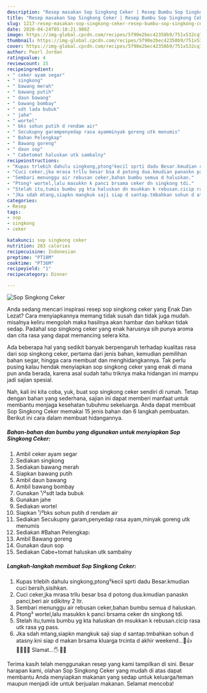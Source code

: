 ```yaml
---
description: "Resep masakan Sop Singkong Ceker | Resep Bumbu Sop Singkong Ceker Yang Bikin Ngiler"
title: "Resep masakan Sop Singkong Ceker | Resep Bumbu Sop Singkong Ceker Yang Bikin Ngiler"
slug: 1217-resep-masakan-sop-singkong-ceker-resep-bumbu-sop-singkong-ceker-yang-bikin-ngiler
date: 2020-04-24T05:10:21.980Z
image: https://img-global.cpcdn.com/recipes/5f90e2bec42350b9/751x532cq70/sop-singkong-ceker-foto-resep-utama.jpg
thumbnail: https://img-global.cpcdn.com/recipes/5f90e2bec42350b9/751x532cq70/sop-singkong-ceker-foto-resep-utama.jpg
cover: https://img-global.cpcdn.com/recipes/5f90e2bec42350b9/751x532cq70/sop-singkong-ceker-foto-resep-utama.jpg
author: Pearl Jordan
ratingvalue: 4
reviewcount: 15
recipeingredient:
- " ceker ayam segar"
- " singkong"
- " bawang merah"
- " bawang putih"
- " daun bawang"
- " bawang bombay"
- " sdt lada bubuk"
- " jahe"
- " wortel"
- " bks sohun putih d rendam air"
- " Secukupny garampenyedap rasa ayamminyak goreng utk menumis"
- " Bahan Pelengkap"
- " Bawang goreng"
- " daun sop"
- " Cabetomat haluskan utk sambalny"
recipeinstructions:
- "Kupas trlebih dahulu singkong,ptong²kecil sprti dadu Besar.kmudian cuci bersih,sisihkan."
- "Cuci ceker,jka mrasa trllu besar bsa d potong dua.kmudian panaskn panci,beri air sdikitny 2 ltr."
- "Sembari menunggu air rebusan ceker,bahan bumbu semua d haluskan."
- "Ptong² wortel,lalu masukkn k panci brsama ceker dn singkong tdi."
- "Stelah itu,tumis bumbu yg kta haluskan dn msukkan k rebusan.cicip rasa utk rasa yg pass."
- "Jka sdah mtang,siapkn mangkuk saji siap d santap.tmbahkan sohun d atasny.kni siap d makan brsama kluarga trcinta d akhir weekend...🙏👍👨‍👨‍👧‍👦 Slamat...🖐️🤚😊"
categories:
- Resep
tags:
- sop
- singkong
- ceker

katakunci: sop singkong ceker 
nutrition: 283 calories
recipecuisine: Indonesian
preptime: "PT18M"
cooktime: "PT36M"
recipeyield: "1"
recipecategory: Dinner

---
```



![Sop Singkong Ceker](https://img-global.cpcdn.com/recipes/5f90e2bec42350b9/751x532cq70/sop-singkong-ceker-foto-resep-utama.jpg)

Anda sedang mencari inspirasi resep sop singkong ceker yang Enak Dan Lezat? Cara menyiapkannya memang tidak susah dan tidak juga mudah. misalnya keliru mengolah maka hasilnya akan hambar dan bahkan tidak sedap. Padahal sop singkong ceker yang enak harusnya sih punya aroma dan cita rasa yang dapat memancing selera kita.

Ada beberapa hal yang sedikit banyak berpengaruh terhadap kualitas rasa dari sop singkong ceker, pertama dari jenis bahan, kemudian pemilihan bahan segar, hingga cara membuat dan menghidangkannya. Tak perlu pusing kalau hendak menyiapkan sop singkong ceker yang enak di mana pun anda berada, karena asal sudah tahu triknya maka hidangan ini mampu jadi sajian spesial.




Nah, kali ini kita coba, yuk, buat sop singkong ceker sendiri di rumah. Tetap dengan bahan yang sederhana, sajian ini dapat memberi manfaat untuk membantu menjaga kesehatan tubuhmu sekeluarga. Anda dapat membuat Sop Singkong Ceker memakai 15 jenis bahan dan 6 langkah pembuatan. Berikut ini cara dalam membuat hidangannya.

<!--inarticleads1-->

##### Bahan-bahan dan bumbu yang digunakan untuk menyiapkan Sop Singkong Ceker:

1. Ambil  ceker ayam segar
1. Sediakan  singkong
1. Sediakan  bawang merah
1. Siapkan  bawang putih
1. Ambil  daun bawang
1. Ambil  bawang bombay
1. Gunakan  ¹/²sdt lada bubuk
1. Gunakan  jahe
1. Sediakan  wortel
1. Siapkan  ¹/²bks sohun putih d rendam air
1. Sediakan  Secukupny garam,penyedap rasa ayam,minyak goreng utk menumis
1. Sediakan  #Bahan Pelengkap:
1. Ambil  Bawang goreng
1. Gunakan  daun sop
1. Sediakan  Cabe+tomat haluskan utk sambalny




<!--inarticleads2-->

##### Langkah-langkah membuat Sop Singkong Ceker:

1. Kupas trlebih dahulu singkong,ptong²kecil sprti dadu Besar.kmudian cuci bersih,sisihkan.
1. Cuci ceker,jka mrasa trllu besar bsa d potong dua.kmudian panaskn panci,beri air sdikitny 2 ltr.
1. Sembari menunggu air rebusan ceker,bahan bumbu semua d haluskan.
1. Ptong² wortel,lalu masukkn k panci brsama ceker dn singkong tdi.
1. Stelah itu,tumis bumbu yg kta haluskan dn msukkan k rebusan.cicip rasa utk rasa yg pass.
1. Jka sdah mtang,siapkn mangkuk saji siap d santap.tmbahkan sohun d atasny.kni siap d makan brsama kluarga trcinta d akhir weekend...🙏👍👨‍👨‍👧‍👦 Slamat...🖐️🤚😊




Terima kasih telah menggunakan resep yang kami tampilkan di sini. Besar harapan kami, olahan Sop Singkong Ceker yang mudah di atas dapat membantu Anda menyiapkan makanan yang sedap untuk keluarga/teman maupun menjadi ide untuk berjualan makanan. Selamat mencoba!
